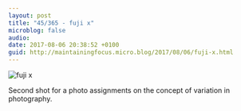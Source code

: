 ```yaml
---
layout: post
title: "45/365 - fuji x"
microblog: false
audio: 
date: 2017-08-06 20:38:52 +0100
guid: http://maintainingfocus.micro.blog/2017/08/06/fuji-x.html
---
```

![fuji x](https://f000.backblazeb2.com/file/Roel-Share/fuji-x.jpg)

Second shot for a photo assignments on the concept of variation in photography.
